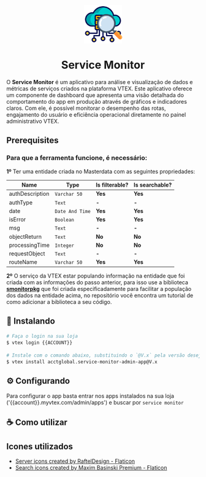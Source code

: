 <div style="width: 100%; display: flex; flex-direction: row; justify-content: center;"> 
  <img src="./public/metadata/images/icon.png" style="max-width: 100px;" alt="Print: Valor do serviço Takeback"/>
</div>

<div width="100%" style="text-align: center"> 
  <h1>Service Monitor</h1>
</div>

O **Service Monitor** é um aplicativo para análise e visualização de dados e métricas de serviços criados na plataforma VTEX. Este aplicativo oferece um componente de dashboard que apresenta uma visão detalhada do comportamento do app em produção através de gráficos e indicadores claros. Com ele, é possível monitorar o desempenho das rotas, engajamento do usuário e eficiência operacional diretamente no painel administrativo VTEX.

## Prerequisites

### Para que a ferramenta funcione, é necessário:

**1º** Ter uma entidade criada no Masterdata com as seguintes propriedades:

| Name            | Type          | Is filterable? | Is searchable? |
|-----------------|---------------|----------------|----------------|
| authDescription | `Varchar 50`    | **Yes**            | **Yes**            |
| authType        | `Text`          | **-**              | **-**              |
| date            | `Date And Time` | **Yes**            | **Yes**            |
| isError         | `Boolean`       | **Yes**            | **Yes**            |
| msg             | `Text`          | **-**              | **-**              |
| objectReturn    | `Text`          | **No**             | **No**             |
| processingTime  | `Integer`       | **No**             | **No**             |
| requestObject   | `Text`          | **-**              | **-**              |
| routeName       | `Varchar 50`    | **Yes**            | **Yes**            |

**2º** O serviço da VTEX estar populando informação na entidade que foi criada com as informações do passo anterior, para isso use a biblioteca **[smonitorpkg](https://github.com/luizbpacct/smonitorpkg)** que foi criada especificadamente para facilitar a população dos dados na entidade acima, no repositório você encontra um tutorial de como adicionar a biblioteca a seu código.

## 🚀 Instalando


```bash
# Faça o login na sua loja
$ vtex login {{ACCOUNT}}

# Instale com o comando abaixo, substituindo o `@V.x` pela versão desejada
$ vtex install acctglobal.service-monitor-admin-app@V.x
```

## ⚙️ Configurando
Para configurar o app basta entrar nos apps instalados na sua loja ('{{account}}.myvtex.com/admin/apps') e buscar por `service monitor`

## ☕ Como utilizar



## Icones utilizados
- <a href="https://www.flaticon.com/free-icons/server" title="server icons">Server icons created by RaftelDesign - Flaticon</a>
- <a href="https://www.flaticon.com/free-icons/search" title="search icons">Search icons created by Maxim Basinski Premium - Flaticon</a>
